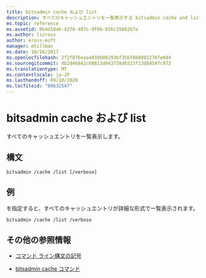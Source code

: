 ```yaml
---
title: bitsadmin cache および list
description: すべてのキャッシュエントリを一覧表示する bitsadmin cache and list コマンドのリファレンス記事です。
ms.topic: reference
ms.assetid: 9b4d10a6-42f8-487c-9f0b-65bc15682b7e
ms.author: lizross
author: eross-msft
manager: mtillman
ms.date: 10/16/2017
ms.openlocfilehash: 2f2f876eaa4039b08293bf356f868082276fe0d4
ms.sourcegitcommit: db2d46842c68813d043738d6523f13d8454fc972
ms.translationtype: MT
ms.contentlocale: ja-JP
ms.lasthandoff: 09/10/2020
ms.locfileid: "89632547"
---
```

# <a name="bitsadmin-cache-and-list"></a>bitsadmin cache および list

すべてのキャッシュエントリを一覧表示します。

## <a name="syntax"></a>構文

```
bitsadmin /cache /list [/verbose]
```

## <a name="examples"></a>例

を指定すると、すべてのキャッシュエントリが詳細な形式で一覧表示されます。

```
bitsadmin /cache /list /verbose
```

## <a name="additional-references"></a>その他の参照情報

- [コマンド ライン構文の記号](command-line-syntax-key.md)

- [bitsadmin cache コマンド](bitsadmin-cache.md)
